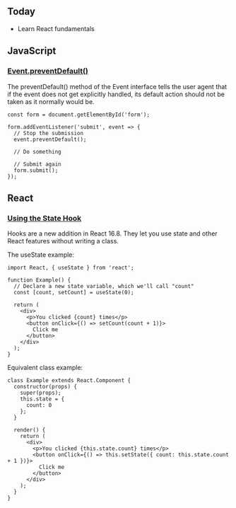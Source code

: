 ## Today
- Learn React fundamentals

## JavaScript

### [Event.preventDefault()](https://developer.mozilla.org/en-US/docs/Web/API/Event/preventDefault)
The preventDefault() method of the Event interface tells the user agent that if the event does not get explicitly handled, its default action should not be taken as it normally would be.

```
const form = document.getElementById('form');

form.addEventListener('submit', event => {
  // Stop the submission
  event.preventDefault();

  // Do something

  // Submit again
  form.submit();
});
```

## React

### [Using the State Hook](https://reactjs.org/docs/hooks-state.html)
Hooks are a new addition in React 16.8. They let you use state and other React features without writing a class.

The useState example:
```
import React, { useState } from 'react';

function Example() {
  // Declare a new state variable, which we'll call "count"
  const [count, setCount] = useState(0);

  return (
    <div>
      <p>You clicked {count} times</p>
      <button onClick={() => setCount(count + 1)}>
        Click me
      </button>
    </div>
  );
}
```

Equivalent class example:
```
class Example extends React.Component {
  constructor(props) {
    super(props);
    this.state = {
      count: 0
    };
  }

  render() {
    return (
      <div>
        <p>You clicked {this.state.count} times</p>
        <button onClick={() => this.setState({ count: this.state.count + 1 })}>
          Click me
        </button>
      </div>
    );
  }
}
```
